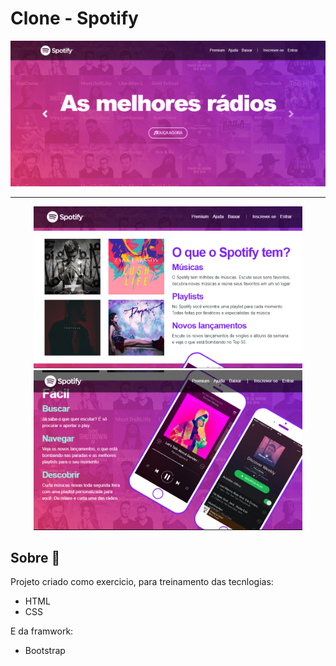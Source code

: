 # Clone - Spotify </h1>

<img src="preview1.png">
<hr>
<div align="center">
    <img width="430" src="preview2.png">
    <img width="430" src="preview3.png">
</div>

## Sobre 📖

<p>Projeto criado como exercicio, para treinamento das tecnlogias:</p>

<ul>
    <li>HTML</li>
    <li>CSS</li>
</ul>

<p>E da framwork:</p>

<ul>
    <li>Bootstrap</li>
</ul>